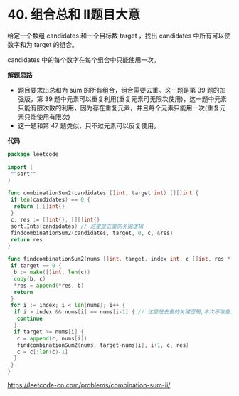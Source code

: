 # 40. 组合总和 II**题目大意** 

给定一个数组 candidates 和一个目标数 target ，找出 candidates 中所有可以使数字和为 target 的组合。

candidates 中的每个数字在每个组合中只能使用一次。

**解题思路** 

- 题目要求出总和为 sum 的所有组合，组合需要去重。这一题是第 39 题的加强版，第 39 题中元素可以重复利用(重复元素可无限次使用)，这一题中元素只能有限次数的利用，因为存在重复元素，并且每个元素只能用一次(重复元素只能使用有限次)
- 这一题和第 47 题类似，只不过元素可以反复使用。

**代码**

```go
package leetcode

import (
 ""sort""
)

func combinationSum2(candidates []int, target int) [][]int {
 if len(candidates) == 0 {
  return [][]int{}
 }
 c, res := []int{}, [][]int{}
 sort.Ints(candidates) // 这里是去重的关键逻辑
 findcombinationSum2(candidates, target, 0, c, &res)
 return res
}

func findcombinationSum2(nums []int, target, index int, c []int, res *[][]int) {
 if target == 0 {
  b := make([]int, len(c))
  copy(b, c)
  *res = append(*res, b)
  return
 }
 for i := index; i < len(nums); i++ {
  if i > index && nums[i] == nums[i-1] { // 这里是去重的关键逻辑,本次不取重复数字，下次循环可能会取重复数字
   continue
  }
  if target >= nums[i] {
   c = append(c, nums[i])
   findcombinationSum2(nums, target-nums[i], i+1, c, res)
   c = c[:len(c)-1]
  }
 }
}
```

https://leetcode-cn.com/problems/combination-sum-ii/
